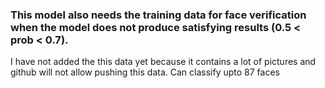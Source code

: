 ### This model also needs the training data for face verification when the model does not produce satisfying results (0.5 < prob < 0.7).
I have not added the this data yet because it contains a lot of pictures and github will not allow pushing this data.
Can classify upto 87 faces
